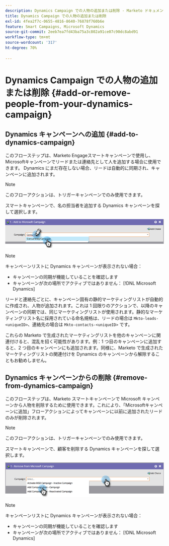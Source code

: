 ```yaml
---
description: Dynamics Campaign での人物の追加または削除 - Marketo ドキュメント - 製品ドキュメント
title: Dynamics Campaign での人物の追加または削除
exl-id: 4fea2f7c-0655-4816-8640-76878f760b6e
feature: Smart Campaigns, Microsoft Dynamics
source-git-commit: 2eeb7ea7fd43ba75a3c802a91ce07c90dc8abd91
workflow-type: tm+mt
source-wordcount: '317'
ht-degree: 70%

---
```


# Dynamics Campaign での人物の追加または削除 {#add-or-remove-people-from-your-dynamics-campaign}

## Dynamics キャンペーンへの追加 {#add-to-dynamics-campaign}

このフローステップは、Marketo Engageスマートキャンペーンで使用し、Microsoftキャンペーンでリードまたは連絡先として人を追加する場合に使用できます。 Dynamics にまだ存在しない場合、リードは自動的に同期され、キャンペーンに追加されます。

>[!NOTE]
>
>このフローアクションは、トリガーキャンペーンでのみ使用できます。

スマートキャンペーンで、名の担当者を追加する Dynamics キャンペーンを探して選択します。

![](assets/add-or-remove-people-from-your-dynamics-campaign-1.png)

>[!NOTE]
>
>キャンペーンリストに Dynamics キャンペーンが表示されない場合：
>
>* キャンペーンの同期が機能していることを確認します
>* キャンペーンが次の場所でアクティブではありません： [!DNL Microsoft Dynamics]

リードと連絡先ごとに、キャンペーン固有の静的マーケティングリストが自動的に作成され、人物が追加されます。これは 1 回限りのアクションで、以降のキャンペーンの同期では、同じマーケティングリストが使用されます。静的なマーケティングリスト名に採用されている命名規格は、リードの場合は `Mkto-leads-<uniqueID>`、連絡先の場合は `Mkto-contacts-<uniqueID>` です。

これらの Marketo で生成されたマーケティングリストを他のキャンペーンに関連付けると、混乱を招く可能性があります。例：1 つ目のキャンペーンに追加すると、2 つ目のキャンペーンにも追加されます。同様に、Marketo で生成されたマーケティングリストの関連付けを Dynamics のキャンペーンから解除することもお勧めしません。

## Dynamics キャンペーンからの削除 {#remove-from-dynamics-campaign}

このフローステップは、Marketo スマートキャンペーンで Microsoft キャンペーンから人物を削除するために使用できます。これにより、「Microsoftキャンペーンに追加」フローアクションによってキャンペーンに以前に追加されたリードのみが削除されます。

>[!NOTE]
>
>このフローアクションは、トリガーキャンペーンでのみ使用できます。

スマートキャンペーンで、顧客を削除する Dynamics キャンペーンを探して選択します。

![](assets/add-or-remove-people-from-your-dynamics-campaign-2.png)

>[!NOTE]
>
>キャンペーンリストに Dynamics キャンペーンが表示されない場合：
>
>* キャンペーンの同期が機能していることを確認します
>* キャンペーンが次の場所でアクティブではありません： [!DNL Microsoft Dynamics]
